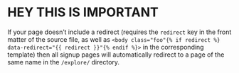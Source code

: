 # HEY THIS IS IMPORTANT

If your page doesn’t include a redirect (requires the `redirect` key in the
front matter of the source file, as well as `<body class="foo"{% if redirect %} data-redirect="{{ redirect }}"{% endif %}>`
in the corresponding template) then all signup pages will automatically redirect
to a page of the same name in the `/explore/` directory.
